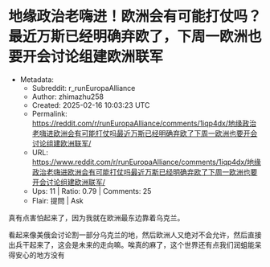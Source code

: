 # 地缘政治老嗨进！欧洲会有可能打仗吗？最近万斯已经明确弃欧了，下周一欧洲也要开会讨论组建欧洲联军

- Metadata:
  - Subreddit: r_runEuropaAlliance
  - Author: zhimazhu258
  - Created: 2025-02-16 10:03:23 UTC
  - Permalink: https://reddit.com/r/runEuropaAlliance/comments/1iqp4dx/地缘政治老嗨进欧洲会有可能打仗吗最近万斯已经明确弃欧了下周一欧洲也要开会讨论组建欧洲联军/
  - URL: https://www.reddit.com/r/runEuropaAlliance/comments/1iqp4dx/地缘政治老嗨进欧洲会有可能打仗吗最近万斯已经明确弃欧了下周一欧洲也要开会讨论组建欧洲联军/
  - Ups: 11 | Ratio: 0.79 | Comments: 25
  - Flair: 提問 | Ask


真有点害怕起来了，因为我就在欧洲最东边靠着乌克兰。

看起来像美俄会讨论割一部分乌克兰的地，然后欧洲人又绝对不会允许，然后直接出兵干起来了，这会是未来的走向嘛。唉真的麻了，这个世界还有点我们润蛆能呆得安心的地方没有

